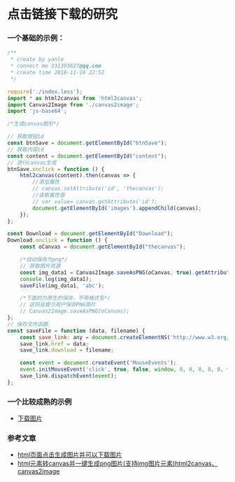 # 点击链接下载的研究

### 一个基础的示例：
```js
/**
 * create by yanle
 * connect me 331393627@qq.com
 * create time 2018-11-24 22:52
 */

require('./index.less');
import * as html2canvas from 'html2canvas';
import Canvas2Image from './canvas2image';
import 'js-base64';

/*生成canvas图形*/

// 获取按钮id
const btnSave = document.getElementById("btnSave");
// 获取内容id
const content = document.getElementById("content");
// 进行canvas生成
btnSave.onclick = function () {
    html2canvas(content).then(canvas => {
        //添加属性
        // canvas.setAttribute('id', 'thecanvas');
        //读取属性值
        // var value= canvas.getAttribute('id');
        document.getElementById('images').appendChild(canvas);
    });
};

const Download = document.getElementById("Download");
Download.onclick = function () {
    const oCanvas = document.getElementById("thecanvas");

    /*自动保存为png*/
    // 获取图片资源
    const img_data1 = Canvas2Image.saveAsPNG(oCanvas, true).getAttribute('src');
    console.log(img_data1);
    saveFile(img_data1, 'abc');

    /*下面的为原生的保存，不带格式名*/
    // 这将会提示用户保存PNG图片
    // Canvas2Image.saveAsPNG(oCanvas);
};
// 保存文件函数
const saveFile = function (data, filename) {
    const save_link: any = document.createElementNS('http://www.w3.org/1999/xhtml', 'a');
    save_link.href = data;
    save_link.download = filename;

    const event = document.createEvent('MouseEvents');
    event.initMouseEvent('click', true, false, window, 0, 0, 0, 0, 0, false, false, false, false, 0, null);
    save_link.dispatchEvent(event);
};
```


### 一个比较成熟的示例
- [下载图片](下载图片.html)



### 参考文章
- [html页面点击生成图片并可以下载图片](https://blog.csdn.net/qq_35695041/article/details/82344490)
- [html元素转canvas并一键生成png图片(支持img图片元素)html2canvas、canvas2image](https://blog.csdn.net/csl125/article/details/79214929)

